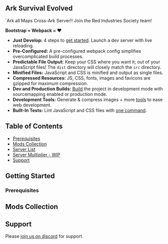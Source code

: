 
 
## Ark Survival Evolved
`Ark all Maps Cross-Ark Server!! Join the Red Industries Society team!

**Bootstrap + Webpack = &hearts;**
- **Just Develop:** 4 steps to [get started](#installation). Launch a dev server with live reloading.
- **Pre-Configured:** A pre-configured webpack config simplifies overcomplicated build processes.
- **Predictable File Output:** Keep your CSS where you want it; out of your JavaScript files! The `dist` directory will closely match the `src` directory.
- **Minified Files:** JavaScript and CSS is minified and output as single files.
- **Compressed Resources:** JS, CSS, fonts, images and favicons are gzipped for maximum compression.
- **Dev and Production Builds:** [Build](#build) the project in development mode with sourcemapping enabled or production mode.
- **Development Tools:** Generate & compress images + more [tools](#tools) to ease web development.
- **Built-In Tests:** Lint JavaScript and CSS files with [one command](#test).

## Table of Contents
- [Prerequisites](#prerequisites)
- [Mods Collection](#mods-collection)
- [Server List](#bootpack)
- [Server Multiplier - WIP](#getting-started)
- [Support](#support)

## Getting Started
### Prerequisites
## Mods Collection
## Support
Please [join us on discord](https://discord.gg/fdRcMTv) for support.
